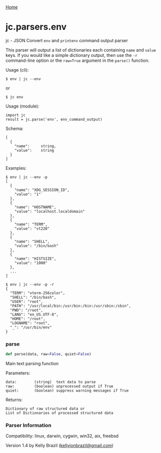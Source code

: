 [Home](https://kellyjonbrazil.github.io/jc/)
<a id="jc.parsers.env"></a>

# jc.parsers.env

jc - JSON Convert `env` and `printenv` command output parser

This parser will output a list of dictionaries each containing `name` and
`value` keys. If you would like a simple dictionary output, then use the
`-r` command-line option or the `raw=True` argument in the `parse()`
function.

Usage (cli):

    $ env | jc --env

or

    $ jc env

Usage (module):

    import jc
    result = jc.parse('env', env_command_output)

Schema:

    [
      {
        "name":     string,
        "value":    string
      }
    ]

Examples:

    $ env | jc --env -p
    [
      {
        "name": "XDG_SESSION_ID",
        "value": "1"
      },
      {
        "name": "HOSTNAME",
        "value": "localhost.localdomain"
      },
      {
        "name": "TERM",
        "value": "vt220"
      },
      {
        "name": "SHELL",
        "value": "/bin/bash"
      },
      {
        "name": "HISTSIZE",
        "value": "1000"
      },
      ...
    ]

    $ env | jc --env -p -r
    {
      "TERM": "xterm-256color",
      "SHELL": "/bin/bash",
      "USER": "root",
      "PATH": "/usr/local/bin:/usr/bin:/bin:/usr/sbin:/sbin",
      "PWD": "/root",
      "LANG": "en_US.UTF-8",
      "HOME": "/root",
      "LOGNAME": "root",
      "_": "/usr/bin/env"
    }

<a id="jc.parsers.env.parse"></a>

### parse

```python
def parse(data, raw=False, quiet=False)
```

Main text parsing function

Parameters:

    data:        (string)  text data to parse
    raw:         (boolean) unprocessed output if True
    quiet:       (boolean) suppress warning messages if True

Returns:

    Dictionary of raw structured data or
    List of Dictionaries of processed structured data

### Parser Information
Compatibility:  linux, darwin, cygwin, win32, aix, freebsd

Version 1.4 by Kelly Brazil (kellyjonbrazil@gmail.com)
